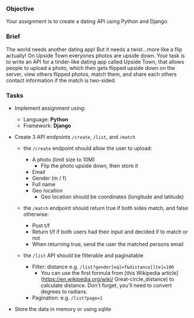 ### Objective

Your assignment is to create a dating API using Python and Django.

### Brief

The world needs another dating app! But it needs a twist...more like a flip actually! On Upside Town everyones photos are upside down. Your task is to write an API for a tinder-like dating app called Upside Town, that allows people to upload a photo, which then gets flipped upside down on the server, view others flipped photos, match them, and share each others contact information if the match is two-sided.

### Tasks

- Implement assignment using:
  - Language: **Python**
  - Framework: **Django**

- Create 3 API endpoints `/create`, `/list`, and `/match`
  - the `/create` endpoint should allow the user to upload:
    - A photo (limit size to 10M)
      - Flip the photo upside down, then store it
    - Email
    - Gender (m / f)
    - Full name
    - Geo location
      - Geo location should be coordinates (longitude and latitude)

  - the `/match` endpoint should return true if both sides match, and false otherwise:
    - Post t/f
    - Return t/f if both users had their input and decided if to match or not
    - When returning true, send the user the matched persons email

  - the `/list` API should be filterable and paginatable
    - Filter: distance e.g. `/list?gender[eq]=f&distance[lte]=100`
      - You can use the first formula from [this Wikipedia article](https://en.wikipedia.org/wiki/ Great-circle_distance) to calculate distance. Don't forget, you'll need to convert degrees to radians.
    - Pagination: e.g. `/list?page=1`

- Store the data in memory or using sqlite
